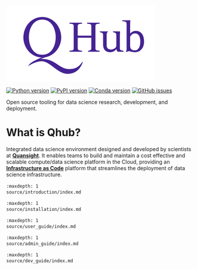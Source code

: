 ![quansight_logo](source/images/qhub_logo.png)

[![Python version](https://img.shields.io/badge/python-3.6%20%7C%203.7%20%7C%203.8-blue.svg)](https://pypi.org/project/qhub/)
[![PyPI version](https://badge.fury.io/py/qhub.svg)](https://badge.fury.io/py/qhub)
[![Conda version](https://img.shields.io/badge/conda--forge-v0.3.0-%234f28a8)](https://anaconda.org/conda-forge/qhub)
[![GitHub issues](https://img.shields.io/github/issues/quansight/qhub?style=plastic)](https://github.com/Quansight/qhub/issues/new/choose)


Open source tooling for data science research, development, and deployment.

# What is Qhub?

Integrated data science environment designed and developed by
scientists at [**Quansight**](https://www.quansight.com/).  It enables
teams to build and maintain a cost effective and scalable compute/data
science platform in the Cloud, providing an [**Infrastructure as
Code**](https://en.wikipedia.org/wiki/Infrastructure_as_code) platform
that streamlines the deployment of data science infrastructure. 


```{toctree}
:maxdepth: 1
source/introduction/index.md
```

```{toctree}
:maxdepth: 1
source/installation/index.md
``` 

```{toctree}
:maxdepth: 1
source/user_guide/index.md
```

```{toctree}
:maxdepth: 1
source/admin_guide/index.md
```

```{toctree}
:maxdepth: 1
source/dev_guide/index.md
```


